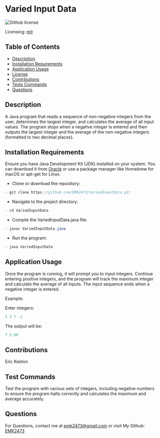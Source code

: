 # Varied Input Data
![Github license](https://img.shields.io/badge/mit-blue.svg)
 
 Licensing: [mit](https://choosealicense.com/licenses/mit/)

## Table of Contents
- [Description](#description)
- [Installation Requirements](#installation-requirements)
- [Application Usage](#application-usage)
- [License](#licensing-information)
- [Contributions](#contributions)
- [Tests Commands](#tests-commands)
- [Questions](#questions)

## Description
A Java program that reads a sequence of non-negative integers from the user, determines the largest integer, and calculates the average of all input values. The program stops when a negative integer is entered and then outputs the largest integer and the average of the non-negative integers (formatted to two decimal places).

## Installation Requirements
Ensure you have Java Development Kit (JDK) installed on your system. You can download it from [Oracle](https://www.oracle.com/java/technologies/downloads/) or use a package manager like Homebrew for macOS or apt-get for Linux. 

- Clone or download the repository: 
```Java 
- git clone https://github.com/EMK2473/VariedInputData.git 
```

- Navigate to the project directory: 
```Java
- cd VariedInputData 
```
- Compile the VariedInputData.java file: 
```Java
- javac VariedInputData.java 
```
- Run the program: 
```Java
- java VariedInputData
```

## Application Usage
Once the program is running, it will prompt you to input integers. Continue entering positive integers, and the program will track the maximum integer and calculate the average of all inputs. The input sequence ends when a negative integer is entered.  

Example:

Enter integers: 
```Java
5 3 7 -1 
```

The output will be:
```Java
7 5.00
```

## Contributions
Eric Keeton

## Test Commands
Test the program with various sets of integers, including negative numbers to ensure the program halts correctly and calculates the maximum and average accurately.

## Questions
For Questions, contact me at emk2473@gmail.com or visit My Github: [EMK2473](https://github.com/EMK2473)
